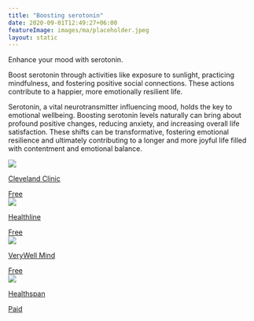 ```yaml
---
title: "Boosting serotonin"
date: 2020-09-01T12:49:27+06:00
featureImage: images/ma/placeholder.jpeg
layout: static
---
```


Enhance your mood with serotonin.

Boost serotonin through activities like exposure to sunlight, practicing mindfulness, and fostering positive social connections. These actions contribute to a happier, more emotionally resilient life.

Serotonin, a vital neurotransmitter influencing mood, holds the key to emotional wellbeing. Boosting serotonin levels naturally can bring about profound positive changes, reducing anxiety, and increasing overall life satisfaction. These shifts can be transformative, fostering emotional resilience and ultimately contributing to a longer and more joyful life filled with contentment and emotional balance.

<a class="ma-link" href="https://my.clevelandclinic.org/health/articles/22572-serotonin"><div class="ma-card ma-card-Health"><div class="ma-icon"><img src ="/images/Icon-check - health - opacity.svg"/></div><div class="ma-name"><p>Cleveland Clinic</p></div><div class="ma-paid-text"><span>Free</span></div></div></a><a class="ma-link" href="https://www.healthline.com/health/how-to-increase-serotonin"><div class="ma-card ma-card-Health"><div class="ma-icon"><img src ="/images/Icon-check - health - opacity.svg"/></div><div class="ma-name"><p>Healthline</p></div><div class="ma-paid-text"><span>Free</span></div></div></a><a class="ma-link" href="https://www.verywellmind.com/what-is-serotonin-425327"><div class="ma-card ma-card-Health"><div class="ma-icon"><img src ="/images/Icon-check - health - opacity.svg"/></div><div class="ma-name"><p>VeryWell Mind</p></div><div class="ma-paid-text"><span>Free</span></div></div></a><a class="ma-link" href="https://www.awin1.com/cread.php?awinmid=6007&awinaffid=1198638&ued=https%3A%2F%2Fwww.healthspan.co.uk%2Fsearch-results%2F%3Fsearchterm%3DPROBIOTICS"><div class="ma-card ma-card-Health"><div class="ma-icon"><img src ="/images/Icon-pound - health - opacity.svg"/></div><div class="ma-name"><p>Healthspan</p></div><div class="ma-paid-text"><span>Paid</span></div></div></a>  

<br/><br/>







